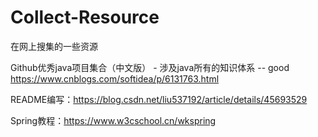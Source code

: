 # Collect-Resource
在网上搜集的一些资源

Github优秀java项目集合（中文版） - 涉及java所有的知识体系 -- good
https://www.cnblogs.com/softidea/p/6131763.html

README编写：https://blog.csdn.net/liu537192/article/details/45693529

Spring教程：https://www.w3cschool.cn/wkspring
